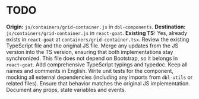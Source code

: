 # TODO

**Origin:** `js/containers/grid-container.js` in `dbl-components`.
**Destination:** `js/containers/grid-container.js` in `react-goat`.
**Existing TS:** Yes, already exists in `react-goat` at `containers/grid-container.tsx`.
Review the existing TypeScript file and the original JS file. Merge any updates from the JS version into the TS version, ensuring that both implementations stay synchronized.
This file does not depend on Bootstrap, so it belongs in `react-goat`.
Add comprehensive TypeScript typings and typedoc. Keep all names and comments in English.
Write unit tests for the component, mocking all external dependencies (including any imports from `dbl-utils` or related files). Ensure that behavior matches the original JS implementation.
Document any props, state variables and events.